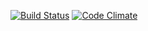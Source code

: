 [![Build Status](https://travis-ci.org/TrypolskyiS/flashcards.svg?branch=Task_7)](https://travis-ci.org/TrypolskyiS/flashcards)
[![Code Climate](https://codeclimate.com/github/TrypolskyiS/flashcards/badges/gpa.svg)](https://codeclimate.com/github/TrypolskyiS/flashcards)
